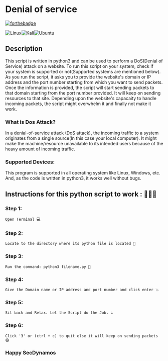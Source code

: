 # Denial of service
[![forthebadge](https://forthebadge.com/images/badges/made-with-python.svg)](https://forthebadge.com)

![Linux](https://img.shields.io/badge/Linux-FCC624?style=for-the-badge&logo=linux&logoColor=black)![Kali](https://img.shields.io/badge/Kali-268BEE?style=for-the-badge&logo=kalilinux&logoColor=white)![Ubuntu](https://img.shields.io/badge/Ubuntu-E95420?style=for-the-badge&logo=ubuntu&logoColor=white)
## Description

This script is written in python3 and can be used to perform a DoS(Denial of Service) attack on a website. To run this script on your system, check if your system is supported or not(Supported systems are mentioned below). As you run the script, it asks you to provide the website's domain or IP address and the port number starting from which you want to send packets. Once the information is provided, the script will start sending packets to that domain starting from the port number provided. It will keep on sending resources to that site. Depending upon the website's capacaity to handle incoming packets, the script might overwhelm it and finally not make it work. 

### What is Dos Attack?
  In a denial-of-service attack (DoS attack), the incoming traffic to a system originates from a single source(In this case your local computer). It might make the machine/resource unavailable to its intended users because of the heavy amount of incoming traffic.

### Supported Devices:
 This program is supported in all operating system like Linux, Windows, etc. And, as the code is written in python3, it works well without bugs.


## Instructions for this python script to work : 👨🏻‍💻

### Step 1:

    Open Terminal 💻

### Step 2:

    Locate to the directory where its python file is located 📂

### Step 3:

    Run the command: python3 filename.py 🧐

### Step 4:

    Give the Domain name or IP address and port number and click enter 💥

### Step 5:

    Sit back and Relax. Let the Script do the Job. ☕

### Step 6: 
    Click '3' or (ctrl + c) to quit else it will keep on sending packets 😅

### Happy SecDynamos
